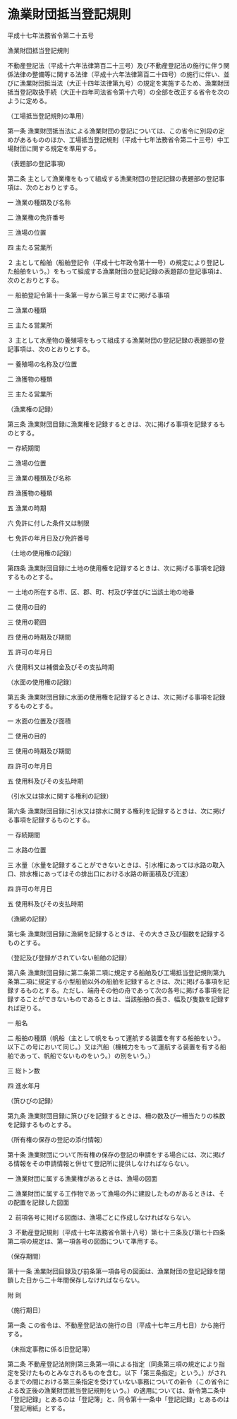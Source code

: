 # 漁業財団抵当登記規則

平成十七年法務省令第二十五号

漁業財団抵当登記規則

不動産登記法（平成十六年法律第百二十三号）及び不動産登記法の施行に伴う関係法律の整備等に関する法律（平成十六年法律第百二十四号）の施行に伴い、並びに漁業財団抵当法（大正十四年法律第九号）の規定を実施するため、漁業財団抵当登記取扱手続（大正十四年司法省令第十六号）の全部を改正する省令を次のように定める。

（工場抵当登記規則の準用）

第一条 漁業財団抵当法による漁業財団の登記については、この省令に別段の定めがあるもののほか、工場抵当登記規則（平成十七年法務省令第二十三号）中工場財団に関する規定を準用する。

（表題部の登記事項）

第二条 主として漁業権をもって組成する漁業財団の登記記録の表題部の登記事項は、次のとおりとする。

一 漁業の種類及び名称

二 漁業権の免許番号

三 漁場の位置

四 主たる営業所

２ 主として船舶（船舶登記令（平成十七年政令第十一号）の規定により登記した船舶をいう。）をもって組成する漁業財団の登記記録の表題部の登記事項は、次のとおりとする。

一 船舶登記令第十一条第一号から第三号までに掲げる事項

二 漁業の種類

三 主たる営業所

３ 主として水産物の養殖場をもって組成する漁業財団の登記記録の表題部の登記事項は、次のとおりとする。

一 養殖場の名称及び位置

二 漁獲物の種類

三 主たる営業所

（漁業権の記録）

第三条 漁業財団目録に漁業権を記録するときは、次に掲げる事項を記録するものとする。

一 存続期間

二 漁場の位置

三 漁業の種類及び名称

四 漁獲物の種類

五 漁業の時期

六 免許に付した条件又は制限

七 免許の年月日及び免許番号

（土地の使用権の記録）

第四条 漁業財団目録に土地の使用権を記録するときは、次に掲げる事項を記録するものとする。

一 土地の所在する市、区、郡、町、村及び字並びに当該土地の地番

二 使用の目的

三 使用の範囲

四 使用の時期及び期間

五 許可の年月日

六 使用料又は補償金及びその支払時期

（水面の使用権の記録）

第五条 漁業財団目録に水面の使用権を記録するときは、次に掲げる事項を記録するものとする。

一 水面の位置及び面積

二 使用の目的

三 使用の時期及び期間

四 許可の年月日

五 使用料及びその支払時期

（引水又は排水に関する権利の記録）

第六条 漁業財団目録に引水又は排水に関する権利を記録するときは、次に掲げる事項を記録するものとする。

一 存続期間

二 水路の位置

三 水量（水量を記録することができないときは、引水権にあっては水路の取入口、排水権にあってはその排出口における水路の断面積及び流速）

四 許可の年月日

五 使用料及びその支払時期

（漁網の記録）

第七条 漁業財団目録に漁網を記録するときは、その大きさ及び個数を記録するものとする。

（登記及び登録がされていない船舶の記録）

第八条 漁業財団目録に第二条第二項に規定する船舶及び工場抵当登記規則第九条第二項に規定する小型船舶以外の船舶を記録するときは、次に掲げる事項を記録するものとする。ただし、端舟その他の舟であって次の各号に掲げる事項を記録することができないものであるときは、当該船舶の長さ、幅及び隻数を記録すれば足りる。

一 船名

二 船舶の種類（帆船（主として帆をもって運航する装置を有する船舶をいう。以下この号において同じ。）又は汽船（機械力をもって運航する装置を有する船舶であって、帆船でないものをいう。）の別をいう。）

三 総トン数

四 進水年月

（篊ひびの記録）

第九条 漁業財団目録に篊ひびを記録するときは、柵の数及び一柵当たりの株数を記録するものとする。

（所有権の保存の登記の添付情報）

第十条 漁業財団について所有権の保存の登記の申請をする場合には、次に掲げる情報をその申請情報と併せて登記所に提供しなければならない。

一 漁業財団に属する漁業権があるときは、漁場の図面

二 漁業財団に属する工作物であって漁場の外に建設したものがあるときは、その配置を記録した図面

２ 前項各号に掲げる図面は、漁場ごとに作成しなければならない。

３ 不動産登記規則（平成十七年法務省令第十八号）第七十三条及び第七十四条第二項の規定は、第一項各号の図面について準用する。

（保存期間）

第十一条 漁業財団目録及び前条第一項各号の図面は、漁業財団の登記記録を閉鎖した日から二十年間保存しなければならない。

附 則

（施行期日）

第一条 この省令は、不動産登記法の施行の日（平成十七年三月七日）から施行する。

（未指定事務に係る旧登記簿）

第二条 不動産登記法附則第三条第一項による指定（同条第三項の規定により指定を受けたものとみなされるものを含む。以下「第三条指定」という。）がされるまでの間における第三条指定を受けていない事務についての新令（この省令による改正後の漁業財団抵当登記規則をいう。）の適用については、新令第二条中「登記記録」とあるのは「登記簿」と、同令第十一条中「登記記録」とあるのは「登記用紙」とする。
